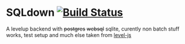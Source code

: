 SQLdown [![Build Status](https://travis-ci.org/calvinmetcalf/SQLdown.svg)](https://travis-ci.org/calvinmetcalf/SQLdown)
====

A levelup backend with ~~postgres~~ ~~websql~~ sqlite, curently non batch stuff works, test setup and much else taken from [level-js](https://github.com/maxogden/level.js)
